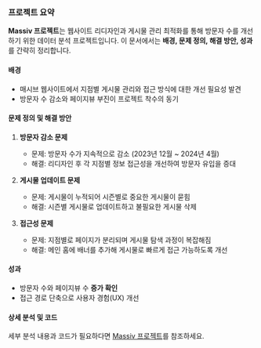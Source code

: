 ### 프로젝트 요약

**Massiv 프로젝트**는 웹사이트 리디자인과 게시물 관리 최적화를 통해 방문자 수를 개선하기 위한 데이터 분석 프로젝트입니다. 이 문서에서는 **배경, 문제 정의, 해결 방안, 성과**를 간략히 정리합니다.

#### 배경  
- 매시브 웹사이트에서 지점별 게시물 관리와 접근 방식에 대한 개선 필요성 발견
- 방문자 수 감소와 페이지뷰 부진이 프로젝트 착수의 동기

#### 문제 정의 및 해결 방안  
1. **방문자 감소 문제**
   - 문제: 방문자 수가 지속적으로 감소 (2023년 12월 ~ 2024년 4월)
   - 해결: 리디자인 후 각 지점별 정보 접근성을 개선하여 방문자 유입을 증대

2. **게시물 업데이트 문제**  
   - 문제: 게시물이 누적되어 시즌별로 중요한 게시물이 묻힘  
   - 해결: 시즌별 게시물로 업데이트하고 불필요한 게시물 삭제

3. **접근성 문제**  
   - 문제: 지점별로 페이지가 분리되며 게시물 탐색 과정이 복잡해짐  
   - 해결: 메인 홈에 배너를 추가해 게시물로 빠르게 접근 가능하도록 개선  

#### 성과  
- 방문자 수와 페이지뷰 수 **증가 확인**
- 접근 경로 단축으로 사용자 경험(UX) 개선  

#### 상세 분석 및 코드  
세부 분석 내용과 코드가 필요하다면 [Massiv 프로젝트](./massiv/README.md)를 참조하세요.